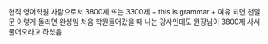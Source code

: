 <span style="font-family:.AppleSDGothicNeoI-Regular;">현직</span> 영어학원 사람으로서
3800제 또는 3300제 + this is grammar + 여유 되면 천일문 이렇게 돌리면 완성임
<span style="font-family:.AppleSDGothicNeoI-Regular;">처음</span> 학원들어갔을 때 나는 강사인데도 원장님이 3800제 사서 풀어오라고 하셨음